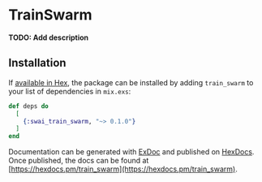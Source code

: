 # TrainSwarm

**TODO: Add description**

## Installation

If [available in Hex](https://hex.pm/docs/publish), the package can be installed
by adding `train_swarm` to your list of dependencies in `mix.exs`:

```elixir
def deps do
  [
    {:swai_train_swarm, "~> 0.1.0"}
  ]
end
```

Documentation can be generated with [ExDoc](https://github.com/elixir-lang/ex_doc)
and published on [HexDocs](https://hexdocs.pm). Once published, the docs can
be found at [https://hexdocs.pm/train_swarm](https://hexdocs.pm/train_swarm).

